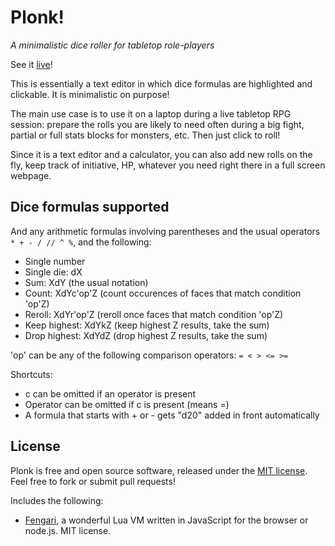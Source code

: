 # Plonk!

*A minimalistic dice roller for tabletop role-players*

See it [live](https://castux.github.io/plonk/)!

This is essentially a text editor in which dice formulas are highlighted and clickable. It is minimalistic on purpose!

The main use case is to use it on a laptop during a live tabletop RPG session: prepare the rolls you are likely to need often during a big fight, partial or full stats blocks for monsters, etc. Then just click to roll!

Since it is a text editor and a calculator, you can also add new rolls on the fly, keep track of initiative, HP, whatever you need right there in a full screen webpage.

## Dice formulas supported

And any arithmetic formulas involving parentheses and the usual operators `* + - / // ^ %`, and the following:

- Single number
- Single die: dX
- Sum: XdY (the usual notation)
- Count: XdYc'op'Z (count occurences of faces that match condition 'op'Z)
- Reroll: XdYr'op'Z (reroll once faces that match condition 'op'Z)
- Keep highest: XdYkZ (keep highest Z results, take the sum)
- Drop highest: XdYdZ (drop highest Z results, take the sum)

'op' can be any of the following comparison operators: `= < > <= >=`

Shortcuts:

- c can be omitted if an operator is present
- Operator can be omitted if c is present (means =)
- A formula that starts with + or - gets "d20" added in front automatically

## License

Plonk is free and open source software, released under the [MIT license](license.md). Feel free to fork or submit pull requests!

Includes the following:

- [Fengari](https://fengari.io/), a wonderful Lua VM written in JavaScript for the browser or node.js. MIT license.

